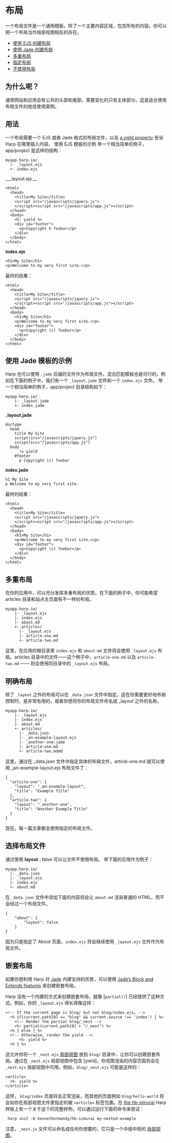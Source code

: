# 布局

一个布局文件是一个通用模板，除了一个主要内容区域，包含所有的内容。你可以把一个布局当作局部视图相反的存在。
- [使用 EJS 创建布局](http://harpjs.com/docs/development/layout#ejs)
- [使用 Jade 创建布局](http://harpjs.com/docs/development/layout#jade)
- [多重布局](http://harpjs.com/docs/development/layout#multiple-layouts)
- [指定布局](http://harpjs.com/docs/development/layout#explicit-layouts)
- [不使用布局](http://harpjs.com/docs/development/layout#no-layout)

## 为什么呢？

通常网站和应用会有公共的头部和尾部，需要变化的只有主体部分。这是适合使用布局文件的绝佳使用案例。

## 用法

一个布局需要一个 EJS 或者 Jade 格式的布局文件，以及 [a yield property](http://harpjs.com/docs/development/yield) 告诉 Harp 在哪里插入内容。
使用 EJS 模板的示例
举一个相当简单的例子，app/project 是这样的结构：

``` 
myapp.harp.io/
  |- _layout.ejs
  +- index.ejs
```

___layout.ejs __

``` 
<html>
  <head>
    <title>My Site</title>
    <script src="/javascripts/jquery.js">
    </script><script src="/javascripts/app.js"></script>
  </head>
  <body>
    <%- yield %>
    <div id="footer">
      <p>Copyright © foobar</p>
    </div>
  </body>
</html>
```

__index.ejs__

``` 
<h1>My Site</h1>
<p>Welcome to my very first site.</p>
```

最终的结果：

``` 
<html>
  <head>
    <title>My Site</title>
    <script src="/javascripts/jquery.js">
    </script><script src="/javascripts/app.js"></script>
  </head>
  <body>
    <h1>My Site</h1>
    <p>Welcome to my very first site.</p>
    <div id="footer">
      <p>Copyright (c) foobar</p>
    </div>
  </body>
</html>
```

## 使用 Jade 模板的示例

Harp 也可以使用 `.jade` 后缀的文件作为布局文件。混合匹配模板也是可行的，例如在下面的例子中，我们有一个 `_layout.jade` 文件和一个 `index.ejs` 文件。
举一个相当简单的例子，app/project 目录结构如下：

``` 
myapp.harp.io/
    |- _layout.jade
    +- index.jade
```

___layout.jade__

``` 
doctype
  head
    title My Site
    script(src="/javascripts/jquery.js")
    script(src="/javascripts/app.js")
  body
      != yield
    #footer
      p Copyright (c) foobar
```

__index.jade__

``` 
h1 My Site
p Welcome to my very first site.
```

最终的结果：

``` 
<html>
  <head>
    <title>My Site</title>
    <script src="/javascripts/jquery.js">
    </script><script src="/javascripts/app.js"></script>
  </head>
  <body>
    <h1>My Site</h1>
    <p>Welcome to my very first site.</p>
    <div id="footer">
      <p>Copyright (c) foobar</p>
    </div>
  </body>
</html>
```

## 多重布局

在你的应用中，可以充分发挥多重布局的优势。在下面的例子中，你可能希望 articles 目录和站点主页面有不一样的布局。

``` 
myapp.harp.io/
    |- _layout.ejs
    |- index.ejs
    |- about.md
    +- articles/
      |- _layout.ejs
      |- article-one.md
      +- article-two.md
```

这里，在应用的根目录里 `index.ejs` 和 `about.md` 文件将会使用 `_layout.ejs` 布局。articles 目录中的文件——这个例子中，`article-one.md` 以及 `article-two.md` —— 将会使用同目录中的 `_layout.ejs` 布局。

## 明确布局

除了 `_layout` 之外的布局可以在 `_data.json` 文件中指定。这在你需要更好地布局控制时，是非常有用的，或者你想将你的布局文件命名成 _layout 之外的名称。

``` 
myapp.harp.io/
    |- _layout.ejs
    |- index.ejs
    |- about.md
    +- articles/
      |- _data.json
      |- _an-example-layout.ejs
      |- _another-one.jade
      |- article-one.md
      +- article-two.mdmd 
```

这里，通过在 _data.json 文件中指定具体的布局文件，article-one.md 就可以使用 _an-example-layout.ejs 布局文件了：

``` 
{
  "article-one": {
    "layout": "_an-example-layout",
    "title": "Example Title"
  },
  "article-two": {
    "layout": "_another-one",
    "title": "Another Example Title"
  }
}
```

现在，每一篇文章都会使用指定的布局文件。

## 选择布局文件

通过使用 __layout__ : false 可以让文件不使用布局。
举下面的应用作为例子：

``` 
myapp.harp.io/
  |- _data.json
  |- _layout.ejs
  |- index.ejs
  +- about.md
```

在 `_data.json` 文件中添加下面的内容将会让 `about.md` 渲染普通的 HTML，而不会经过一个布局文件。

``` 
{
    "about": {
        "layout": false
    }
}
```

因为只是指定了 About 页面，`index.ejs` 将会继续使用 `_layout.ejs` 文件作为布局文件。

## 嵌套布局

如果你想利用 Harp 对 [Jade](http://harpjs.com/docs/development/jade) 内建支持的优势，可以使用 [Jade’s Block and Extends features](http://www.devthought.com/code/use-jade-blocks-not-layouts/) 来创建嵌套布局。

Harp 没有一个内建的方式来创建嵌套布局，就像 [`partial()`] 已经提供了这种方式。例如，你的 `_layout.ejs` 得长得像这样：

``` 
<!-- If the current page is blog/ but not blog/index.ejs… -->
  <% if(current.path[0] == "blog" && current.source !== 'index') { %>
    <!-- Render the partial blog/_nest -->
    <%- partial(current.path[0] + "/_nest") %>
  <% } else { %>
  <!-- Otherwise, render the yield -->
      <%- yield %>
  <% } %>
```

这允许你将一个 `_nest.ejs` [局部视图](http://harpjs.com/docs/development/partial) 放到 `blog/` 目录中，让你可以创建嵌套布局。通过在 `_nest.ejs` 局部视图中包含 [yield]，你视图渲染的内容页面将会在 `_nest.ejs` 局部视图中可用。例如，`blog/_nest.ejs` 可能是这样的：

``` 
<article>
  <%- yield %>
</article>
```

这样， `blog/index` 页面将会正常渲染，而其他的页面例如 `blog/hello-world` 将会如你在局部视图文件里指定的被 `<article>` 标签包裹。在 [the hb-simurai](https://github.com/kennethormandy/hb-simurai) Harp 样板上有一个关于这个的完整样例，可以通过运行下面的命令来尝试：

```
 harp init -b kennethormandy/hb-simurai my-nested-example 
```

注意，`_nest.js` 文件可以命名成任何你想要的，它只是一个中规中矩的 [局部视图](http://harpjs.com/docs/development/partial)。
